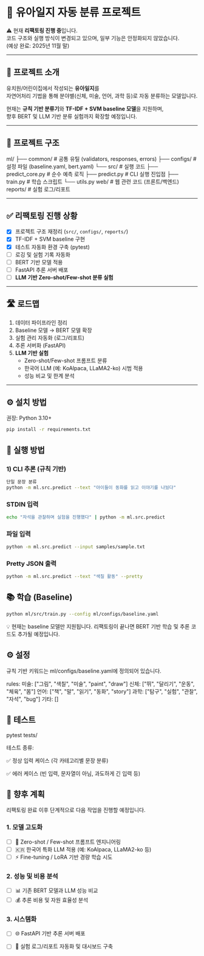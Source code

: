 # 🧸 유아일지 자동 분류 프로젝트

⚠️ 현재 **리팩토링 진행 중**입니다.  
코드 구조와 실행 방식이 변경되고 있으며, 일부 기능은 안정화되지 않았습니다.  
(예상 완료: 2025년 11월 말)

---

## 📖 프로젝트 소개
유치원/어린이집에서 작성되는 **유아일지**를  
자연어처리 기법을 통해 분야별(신체, 미술, 언어, 과학 등)로 자동 분류하는 모델입니다.  

현재는 **규칙 기반 분류기**와 **TF-IDF + SVM baseline 모델**을 지원하며,  
향후 BERT 및 LLM 기반 분류 실험까지 확장할 예정입니다.

---

## 📂 프로젝트 구조
ml/
├── common/ # 공통 유틸 (validators, responses, errors)
├── configs/ # 설정 파일 (baseline.yaml, bert.yaml)
└── src/ # 실행 코드
├── predict_core.py # 순수 예측 로직
├── predict.py # CLI 실행 진입점
├── train.py # 학습 스크립트
└── utils.py
web/ # 웹 관련 코드 (프론트/백엔드)
reports/ # 실험 로그/리포트


---

## ✅ 리팩토링 진행 상황
- [x] 프로젝트 구조 재정리 (`src/`, `configs/`, `reports/`)
- [x] TF-IDF + SVM baseline 구현
- [x] 테스트 자동화 환경 구축 (pytest)
- [ ] 로깅 및 실험 기록 자동화
- [ ] BERT 기반 모델 적용
- [ ] FastAPI 추론 서버 배포
- [ ] **LLM 기반 Zero-shot/Few-shot 분류 실험**

---

## 🛣 로드맵
1. 데이터 파이프라인 정리  
2. Baseline 모델 → BERT 모델 확장  
3. 실험 관리 자동화 (로그/리포트)  
4. 추론 서버화 (FastAPI)  
5. **LLM 기반 실험**
   - Zero-shot/Few-shot 프롬프트 분류  
   - 한국어 LLM (예: KoAlpaca, LLaMA2-ko) 시범 적용  
   - 성능 비교 및 한계 분석  

---

## ⚙️ 설치 방법

권장: Python 3.10+

```bash
pip install -r requirements.txt
```
## 🚀 실행 방법

### 1) CLI 추론 (규칙 기반)
```bash
단일 문장 분류
python -m ml.src.predict --text "아이들이 동화를 읽고 이야기를 나눴다"
```
### STDIN 입력
```bash
echo "자석을 관찰하며 실험을 진행했다" | python -m ml.src.predict
```

### 파일 입력
```bash
python -m ml.src.predict --input samples/sample.txt
```
### Pretty JSON 출력
```bash
python -m ml.src.predict --text "색칠 활동" --pretty
```
## 📚 학습 (Baseline)
```bash
python ml/src/train.py --config ml/configs/baseline.yaml
```

💡 현재는 baseline 모델만 지원됩니다.
리팩토링이 끝나면 BERT 기반 학습 및 추론 코드도 추가될 예정입니다.

## ⚙️ 설정

규칙 기반 키워드는 ml/configs/baseline.yaml에 정의되어 있습니다.

rules:
  미술: ["그림", "색칠", "미술", "paint", "draw"]
  신체: ["뛰", "달리기", "운동", "체육", "몸"]
  언어: ["책", "말", "읽기", "동화", "story"]
  과학: ["탐구", "실험", "관찰", "자석", "bug"]
  기타: []

## 🧪 테스트
pytest tests/

테스트 종류:

✅ 정상 입력 케이스 (각 카테고리별 문장 분류)

✅ 에러 케이스 (빈 입력, 문자열이 아님, 과도하게 긴 입력 등)

## 🚀 향후 계획

리팩토링 완료 이후 단계적으로 다음 작업을 진행할 예정입니다.

### 1. 모델 고도화
- [ ] 📝 Zero-shot / Few-shot 프롬프트 엔지니어링  
- [ ] 🇰🇷 한국어 특화 LLM 적용 (예: KoAlpaca, LLaMA2-ko 등)  
- [ ] ⚡ Fine-tuning / LoRA 기반 경량 학습 시도  

### 2. 성능 및 비용 분석
- [ ] 📊 기존 BERT 모델과 LLM 성능 비교  
- [ ] 💰 추론 비용 및 자원 효율성 분석  

### 3. 시스템화
- [ ] 🌐 FastAPI 기반 추론 서버 배포  
- [ ] 📑 실험 로그/리포트 자동화 및 대시보드 구축  

